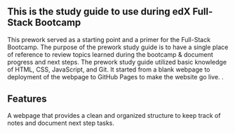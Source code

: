 # <Prework Study Guide for Full-Stack Bootcamp>

## This is the study guide to use during edX Full-Stack Bootcamp

This prework served as a starting point and a primer for the Full-Stack Bootcamp. The purpose of the prework study guide is to have a single place of reference to review topics learned during the bootcamp & document progress and next steps. The prework study guide utilized basic knowledge of HTML, CSS, JavaScript, and Git. It started from a blank webpage to deployment of the webpage to GitHub Pages to make the website go live.
.

## Features

A webpage that provides a clean and organized structure to keep track of notes and document next step tasks.



